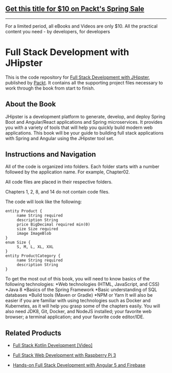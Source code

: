 ## [Get this title for $10 on Packt's Spring Sale](https://www.packt.com/B08600?utm_source=github&utm_medium=packt-github-repo&utm_campaign=spring_10_dollar_2022)
-----
For a limited period, all eBooks and Videos are only $10. All the practical content you need \- by developers, for developers

# Full Stack Development with JHipster
This is the code repository for [Full Stack Development with JHipster](https://www.packtpub.com/application-development/full-stack-development-jhipster?utm_source=github&utm_medium=repository&utm_campaign=9781788476317), published by [Packt](https://www.packtpub.com/?utm_source=github). It contains all the supporting project files necessary to work through the book from start to finish.
## About the Book
JHipster is a development platform to generate, develop, and deploy Spring Boot and Angular/React applications and Spring microservices. It provides you with a variety of tools that will help you quickly build modern web applications. This book will be your guide to building full stack applications with Spring and Angular using the JHipster tool set.
## Instructions and Navigation
All of the code is organized into folders. Each folder starts with a number followed by the application name. For example, Chapter02.

All code files are placed in their respective folders.

Chapters 1, 2, 8, and 14 do not contain code files.


The code will look like the following:
```
entity Product {
     name String required
     description String
     price BigDecimal required min(0)
     size Size required
     image ImageBlob
}
enum Size {
     S, M, L, XL, XXL
}
entity ProductCategory {
     name String required
     description String
}
```

To get the most out of this book, you will need to know basics of the following technologies:
*Web technologies (HTML, JavaScript, and CSS)
*Java 8
*Basics of the Spring Framework
*Basic understanding of SQL databases
*Build tools (Maven or Gradle)
*NPM or Yarn
It will also be easier if you are familiar with using technologies such as Docker and
Kubernetes, as it will help you grasp some of the chapters easily.
You will also need JDK8, Git, Docker, and NodeJS installed; your favorite web browser; a terminal application; and your favorite code editor/IDE.

## Related Products
* [Full Stack Kotlin Development [Video]](https://www.packtpub.com/application-development/full-stack-kotlin-development-video?utm_source=github&utm_medium=repository&utm_campaign=9781788478427)

* [Full Stack Web Development with Raspberry Pi 3](https://www.packtpub.com/hardware-and-creative/full-stack-web-development-raspberry-pi-3?utm_source=github&utm_medium=repository&utm_campaign=9781788295895)

* [Hands-on Full Stack Development with Angular 5 and Firebase](https://www.packtpub.com/application-development/hands-full-stack-development-angular-5-and-firebase?utm_source=github&utm_medium=repository&utm_campaign=9781788298735)


